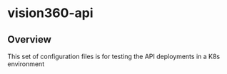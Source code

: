 # vision360-api

## Overview
This set of configuration files is for testing the API deployments in a K8s environment